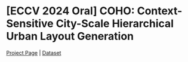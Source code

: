 # [ECCV 2024 Oral] COHO: Context-Sensitive City-Scale Hierarchical Urban Layout Generation

[Project Page](https://arking1995.github.io/ContextLayout/) | [Dataset](https://huggingface.co/datasets/Arking95/COHO)

